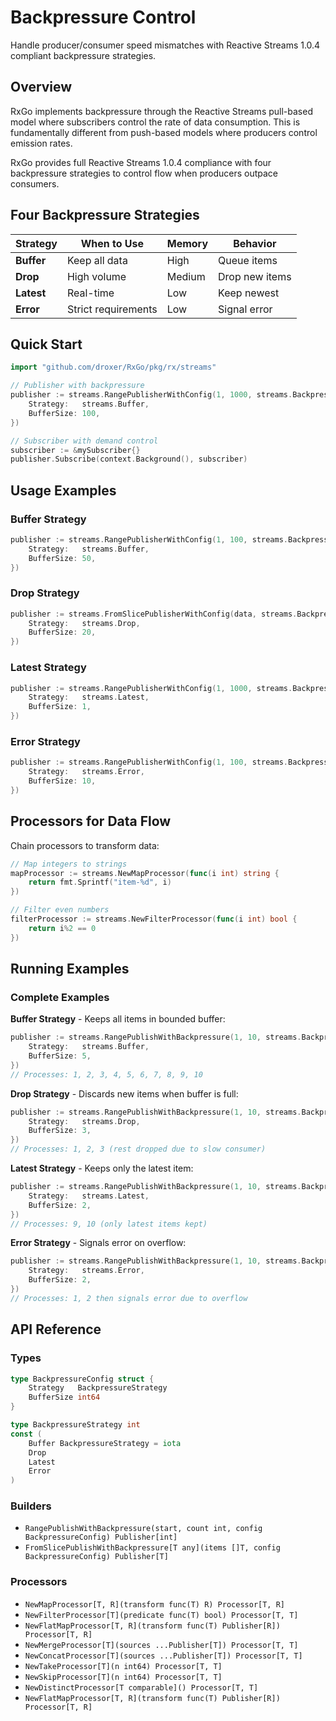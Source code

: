 # Backpressure Control

Handle producer/consumer speed mismatches with Reactive Streams 1.0.4 compliant backpressure strategies.

## Overview

RxGo implements backpressure through the Reactive Streams pull-based model where subscribers control the rate of data consumption. This is fundamentally different from push-based models where producers control emission rates.

RxGo provides full Reactive Streams 1.0.4 compliance with four backpressure strategies to control flow when producers outpace consumers.

## Four Backpressure Strategies

| Strategy | When to Use | Memory | Behavior |
|----------|-------------|--------|----------|
| **Buffer** | Keep all data | High | Queue items |
| **Drop** | High volume | Medium | Drop new items |
| **Latest** | Real-time | Low | Keep newest |
| **Error** | Strict requirements | Low | Signal error |

## Quick Start

```go
import "github.com/droxer/RxGo/pkg/rx/streams"

// Publisher with backpressure
publisher := streams.RangePublisherWithConfig(1, 1000, streams.BackpressureConfig{
    Strategy:   streams.Buffer,
    BufferSize: 100,
})

// Subscriber with demand control
subscriber := &mySubscriber{}
publisher.Subscribe(context.Background(), subscriber)
```

## Usage Examples

### Buffer Strategy
```go
publisher := streams.RangePublisherWithConfig(1, 100, streams.BackpressureConfig{
    Strategy:   streams.Buffer,
    BufferSize: 50,
})
```

### Drop Strategy
```go
publisher := streams.FromSlicePublisherWithConfig(data, streams.BackpressureConfig{
    Strategy:   streams.Drop,
    BufferSize: 20,
})
```

### Latest Strategy
```go
publisher := streams.RangePublisherWithConfig(1, 1000, streams.BackpressureConfig{
    Strategy:   streams.Latest,
    BufferSize: 1,
})
```

### Error Strategy
```go
publisher := streams.RangePublisherWithConfig(1, 100, streams.BackpressureConfig{
    Strategy:   streams.Error,
    BufferSize: 10,
})
```

## Processors for Data Flow

Chain processors to transform data:

```go
// Map integers to strings
mapProcessor := streams.NewMapProcessor(func(i int) string {
    return fmt.Sprintf("item-%d", i)
})

// Filter even numbers
filterProcessor := streams.NewFilterProcessor(func(i int) bool {
    return i%2 == 0
})
```

## Running Examples

### Complete Examples

**Buffer Strategy** - Keeps all items in bounded buffer:
```go
publisher := streams.RangePublishWithBackpressure(1, 10, streams.BackpressureConfig{
    Strategy:   streams.Buffer,
    BufferSize: 5,
})
// Processes: 1, 2, 3, 4, 5, 6, 7, 8, 9, 10
```

**Drop Strategy** - Discards new items when buffer is full:
```go
publisher := streams.RangePublishWithBackpressure(1, 10, streams.BackpressureConfig{
    Strategy:   streams.Drop,
    BufferSize: 3,
})
// Processes: 1, 2, 3 (rest dropped due to slow consumer)
```

**Latest Strategy** - Keeps only the latest item:
```go
publisher := streams.RangePublishWithBackpressure(1, 10, streams.BackpressureConfig{
    Strategy:   streams.Latest,
    BufferSize: 2,
})
// Processes: 9, 10 (only latest items kept)
```

**Error Strategy** - Signals error on overflow:
```go
publisher := streams.RangePublishWithBackpressure(1, 10, streams.BackpressureConfig{
    Strategy:   streams.Error,
    BufferSize: 2,
})
// Processes: 1, 2 then signals error due to overflow
```

## API Reference

### Types
```go
type BackpressureConfig struct {
    Strategy   BackpressureStrategy
    BufferSize int64
}

type BackpressureStrategy int
const (
    Buffer BackpressureStrategy = iota
    Drop
    Latest
    Error
)
```

### Builders
- `RangePublishWithBackpressure(start, count int, config BackpressureConfig) Publisher[int]`
- `FromSlicePublishWithBackpressure[T any](items []T, config BackpressureConfig) Publisher[T]`

### Processors
- `NewMapProcessor[T, R](transform func(T) R) Processor[T, R]`
- `NewFilterProcessor[T](predicate func(T) bool) Processor[T, T]`
- `NewFlatMapProcessor[T, R](transform func(T) Publisher[R]) Processor[T, R]`
- `NewMergeProcessor[T](sources ...Publisher[T]) Processor[T, T]`
- `NewConcatProcessor[T](sources ...Publisher[T]) Processor[T, T]`
- `NewTakeProcessor[T](n int64) Processor[T, T]`
- `NewSkipProcessor[T](n int64) Processor[T, T]`
- `NewDistinctProcessor[T comparable]() Processor[T, T]`
- `NewFlatMapProcessor[T, R](transform func(T) Publisher[R]) Processor[T, R]`